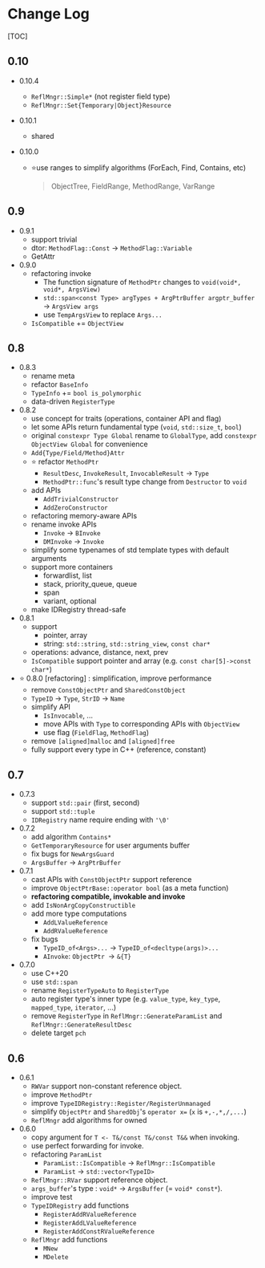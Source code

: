 # Change Log

[TOC]

## 0.10

- 0.10.4

  - `ReflMngr::Simple*` (not register field type)
  - `ReflMngr::Set{Temporary|Object}Resource` 

- 0.10.1

  - shared

- 0.10.0

  - :star:use ranges to simplify algorithms (ForEach, Find, Contains, etc)

    > ObjectTree, FieldRange, MethodRange, VarRange

## 0.9

- 0.9.1
  - support trivial
  - dtor: `MethodFlag::Const` -> `MethodFlag::Variable` 
  - GetAttr
- 0.9.0
  - refactoring invoke
    - The function signature of `MethodPtr` changes to `void(void*, void*, ArgsView)`  
    - `std::span<const Type> argTypes + ArgPtrBuffer argptr_buffer` -> `ArgsView args` 
    - use `TempArgsView` to replace `Args...` 
  - `IsCompatible` += `ObjectView` 

## 0.8

- 0.8.3
  - rename meta
  - refactor `BaseInfo` 
  - `TypeInfo` += `bool is_polymorphic` 
  - data-driven `RegisterType` 
- 0.8.2
  - use concept for traits (operations, container API and flag)
  - let some APIs return fundamental type (`void`, `std::size_t`, `bool`)
  - original `constexpr Type Global` rename to `GlobalType`, add `constexpr ObjectView Global` for convenience
  - `Add{Type/Field/Method}Attr` 
  - :star: refactor `MethodPtr` 
    - `ResultDesc`, `InvokeResult`, `InvocableResult` -> `Type` 
    - `MethodPtr::func`'s result type change from `Destructor` to `void` 
  - add APIs
    - `AddTrivialConstructor` 
    - `AddZeroConstructor` 
  - refactoring memory-aware APIs
  - rename invoke APIs
    - `Invoke` -> `BInvoke` 
    - `DMInvoke` -> `Invoke` 
  - simplify some typenames of std template types with default arguments
  - support more containers
    - forwardlist, list
    - stack, priority_queue, queue
    - span
    - variant, optional
  - make IDRegistry thread-safe
- 0.8.1
  - support
    - pointer, array
    - string: `std::string`, `std::string_view`, `const char*` 
  - operations: advance, distance, next, prev
  - `IsCompatible` support pointer and array (e.g. `const char[5]->const char*`)
- :star: 0.8.0 [refactoring] : simplification, improve performance
  - remove `ConstObjectPtr` and `SharedConstObject` 
  - `TypeID` -> `Type`, `StrID` -> `Name` 
  - simplify API
    - `IsInvocable`, ...
    - move APIs with `Type` to corresponding APIs with `ObjectView` 
    - use flag (`FieldFlag`, `MethodFlag`)
  - remove `[aligned]malloc` and `[aligned]free` 
  - fully support every type in C++ (reference, constant)

## 0.7

- 0.7.3
  - support `std::pair` (first, second)
  - support `std::tuple` 
  - `IDRegistry` name require ending with `'\0'` 
- 0.7.2
  - add algorithm `Contains*` 
  - `GetTemporaryResource` for user arguments buffer
  - fix bugs for `NewArgsGuard` 
  - `ArgsBuffer` -> `ArgPtrBuffer` 
- 0.7.1
  - cast APIs with `ConstObjectPtr` support reference
  - improve `ObjectPtrBase::operator bool` (as a meta function)
  - **refactoring compatible, invokable and invoke** 
  - add `IsNonArgCopyConstructible` 
  - add more type computations
    - `AddLValueReference` 
    - `AddRValueReference` 
  - fix bugs
    - `TypeID_of<Args>...` -> `TypeID_of<decltype(args)>...` 
    - `AInvoke`: `ObjectPtr `-> `&{T}` 
- 0.7.0
  - use C++20
  - use `std::span` 
  - rename `RegisterTypeAuto` to `RegisterType` 
  - auto register type's inner type (e.g. `value_type`, `key_type`, `mapped_type`, `iterator`, ...) 
  - remove `RegisterType` in `ReflMngr::GenerateParamList` and `ReflMngr::GenerateResultDesc` 
  - delete target `pch` 

## 0.6

- 0.6.1
  - `RWVar` support non-constant reference object.
  - improve `MethodPtr` 
  - improve `TypeIDRegistry::Register/RegisterUnmanaged`  
  - simplify `ObjectPtr` and `SharedObj`'s `operator x=` (`x` is `+,-,*,/,...`)
  - `ReflMngr` add algorithms for owned
- 0.6.0
  - copy argument for `T <- T&/const T&/const T&&` when invoking.
  - use perfect forwarding for invoke.
  - refactoring `ParamList ` 
    - `ParamList::IsCompatible` -> `ReflMngr::IsCompatible` 
    - `ParamList` -> `std::vector<TypeID>` 
  - `ReflMngr::RVar` support reference object.
  - `args_buffer`'s type : `void*` -> `ArgsBuffer` (= `void* const*`).
  - improve test
  - `TypeIDRegistry` add functions
    - `RegisterAddRValueReference` 
    - `RegisterAddLValueReference` 
    - `RegisterAddConstRValueReference` 
  - `ReflMngr` add functions
    - `MNew` 
    - `MDelete` 

